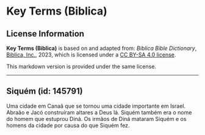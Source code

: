 # Key Terms (Biblica)

## License Information

**Key Terms (Biblica)** is based on and adapted from: _Biblica Bible Dictionary_, [Biblica, Inc.](https://www.biblica.com/), 2023, which is licensed under a [CC BY-SA 4.0 license](https://creativecommons.org/licenses/by-sa/4.0/legalcode.en).

This markdown version is provided under the same license.



--------------------------------

## Siquém (id: 145791)

Uma cidade em Canaã que se tornou uma cidade importante em Israel. Abraão e Jacó construíram altares a Deus lá. Siquém também era o nome do homem que estuprou Diná. Os irmãos de Diná mataram Siquém e os homens da cidade por causa do que Siquém fez.


